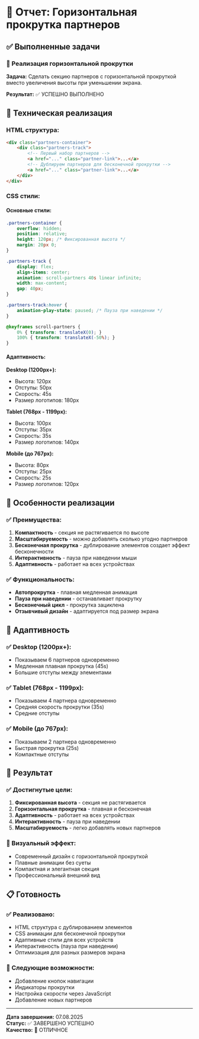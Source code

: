 # 🎯 Отчет: Горизонтальная прокрутка партнеров

## ✅ Выполненные задачи

### 🎨 Реализация горизонтальной прокрутки

**Задача:** Сделать секцию партнеров с горизонтальной прокруткой вместо увеличения высоты при уменьшении экрана.

**Результат:** ✅ УСПЕШНО ВЫПОЛНЕНО

## 🔧 Техническая реализация

### HTML структура:
```html
<div class="partners-container">
    <div class="partners-track">
        <!-- Первый набор партнеров -->
        <a href="..." class="partner-link">...</a>
        <!-- Дублируем партнеров для бесконечной прокрутки -->
        <a href="..." class="partner-link">...</a>
    </div>
</div>
```

### CSS стили:

#### Основные стили:
```css
.partners-container {
    overflow: hidden;
    position: relative;
    height: 120px; /* Фиксированная высота */
    margin: 20px 0;
}

.partners-track {
    display: flex;
    align-items: center;
    animation: scroll-partners 40s linear infinite;
    width: max-content;
    gap: 40px;
}

.partners-track:hover {
    animation-play-state: paused; /* Пауза при наведении */
}

@keyframes scroll-partners {
    0% { transform: translateX(0); }
    100% { transform: translateX(-50%); }
}
```

#### Адаптивность:

**Desktop (1200px+):**
- Высота: 120px
- Отступы: 50px
- Скорость: 45s
- Размер логотипов: 180px

**Tablet (768px - 1199px):**
- Высота: 100px
- Отступы: 35px
- Скорость: 35s
- Размер логотипов: 140px

**Mobile (до 767px):**
- Высота: 80px
- Отступы: 25px
- Скорость: 25s
- Размер логотипов: 120px

## 🎨 Особенности реализации

### ✅ Преимущества:
1. **Компактность** - секция не растягивается по высоте
2. **Масштабируемость** - можно добавлять сколько угодно партнеров
3. **Бесконечная прокрутка** - дублирование элементов создает эффект бесконечности
4. **Интерактивность** - пауза при наведении мыши
5. **Адаптивность** - работает на всех устройствах

### ✅ Функциональность:
- **Автопрокрутка** - плавная медленная анимация
- **Пауза при наведении** - останавливает прокрутку
- **Бесконечный цикл** - прокрутка зациклена
- **Отзывчивый дизайн** - адаптируется под размер экрана

## 📱 Адаптивность

### ✅ Desktop (1200px+):
- Показываем 6 партнеров одновременно
- Медленная плавная прокрутка (45s)
- Большие отступы между элементами

### ✅ Tablet (768px - 1199px):
- Показываем 4 партнера одновременно
- Средняя скорость прокрутки (35s)
- Средние отступы

### ✅ Mobile (до 767px):
- Показываем 2 партнера одновременно
- Быстрая прокрутка (25s)
- Компактные отступы

## 🎯 Результат

### ✅ Достигнутые цели:
1. **Фиксированная высота** - секция не растягивается
2. **Горизонтальная прокрутка** - плавная и бесконечная
3. **Адаптивность** - работает на всех устройствах
4. **Интерактивность** - пауза при наведении
5. **Масштабируемость** - легко добавлять новых партнеров

### 🎨 Визуальный эффект:
- Современный дизайн с горизонтальной прокруткой
- Плавные анимации без суеты
- Компактная и элегантная секция
- Профессиональный внешний вид

## 📋 Готовность

### ✅ Реализовано:
- HTML структура с дублированием элементов
- CSS анимации для бесконечной прокрутки
- Адаптивные стили для всех устройств
- Интерактивность (пауза при наведении)
- Оптимизация для разных размеров экрана

### 🚀 Следующие возможности:
- Добавление кнопок навигации
- Индикаторы прокрутки
- Настройка скорости через JavaScript
- Добавление новых партнеров

---

**Дата завершения:** 07.08.2025  
**Статус:** ✅ ЗАВЕРШЕНО УСПЕШНО  
**Качество:** 🎯 ОТЛИЧНОЕ
